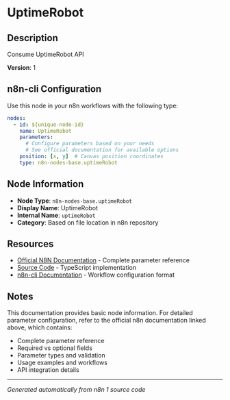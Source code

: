 # UptimeRobot

## Description

Consume UptimeRobot API

**Version**: 1

## n8n-cli Configuration

Use this node in your n8n workflows with the following type:

```yaml
nodes:
  - id: ${unique-node-id}
    name: UptimeRobot
    parameters:
      # Configure parameters based on your needs
      # See official documentation for available options
    position: [x, y]  # Canvas position coordinates
    type: n8n-nodes-base.uptimeRobot
```

## Node Information

- **Node Type**: `n8n-nodes-base.uptimeRobot`
- **Display Name**: UptimeRobot
- **Internal Name**: `uptimeRobot`
- **Category**: Based on file location in n8n repository

## Resources

- [Official N8N Documentation](https://docs.n8n.io/integrations/builtin/app-nodes/n8n-nodes-base.uptimerobot/) - Complete parameter reference
- [Source Code](https://github.com/n8n-io/n8n/blob/master/packages/nodes-base/nodes/UptimeRobot/UptimeRobot.node.ts) - TypeScript implementation
- [n8n-cli Documentation](https://github.com/edenreich/n8n-cli) - Workflow configuration format

## Notes

This documentation provides basic node information. For detailed parameter configuration, 
refer to the official n8n documentation linked above, which contains:

- Complete parameter reference
- Required vs optional fields
- Parameter types and validation
- Usage examples and workflows
- API integration details

---
*Generated automatically from n8n 1 source code*
